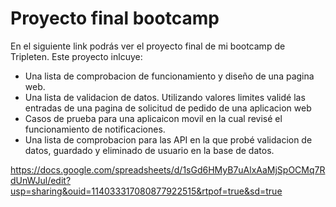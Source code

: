 # Proyecto final bootcamp  
En el siguiente link podrás ver el proyecto final de mi bootcamp de Tripleten. Este proyecto inlcuye:
 - Una lista de comprobacion de funcionamiento y diseño de una pagina web.
 - Una lista de validacion de datos. Utilizando valores limites validé las entradas de una pagina de solicitud de pedido de una aplicacion web
 - Casos de prueba para una aplicaicon movil en la cual revisé el funcionamiento de notificaciones.
 - Una lista de comprobacion para las API en la que probé validacion de datos, guardado y eliminado de usuario en la base de datos.

https://docs.google.com/spreadsheets/d/1sGd6HMyB7uAlxAaMjSpOCMq7RdUnWJul/edit?usp=sharing&ouid=114033317080877922515&rtpof=true&sd=true
